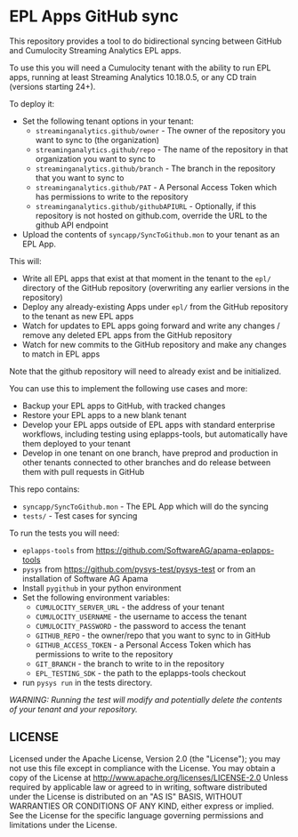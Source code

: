 EPL Apps GitHub sync
====================

This repository provides a tool to do bidirectional syncing between GitHub and Cumulocity Streaming Analytics EPL apps.

To use this you will need a Cumulocity tenant with the ability to run EPL apps, running at least Streaming Analytics 10.18.0.5, or any CD train (versions starting 24+).

To deploy it:

- Set the following tenant options in your tenant:
	- `streaminganalytics.github/owner` - The owner of the repository you want to sync to (the organization)
	- `streaminganalytics.github/repo` - The name of the repository in that organization you want to sync to
	- `streaminganalytics.github/branch` - The branch in the repository that you want to sync to
	- `streaminganalytics.github/PAT` - A Personal Access Token which has permissions to write to the repository
	- `streaminganalytics.github/githubAPIURL` - Optionally, if this repository is not hosted on github.com, override the URL to the github API endpoint
- Upload the contents of `syncapp/SyncToGithub.mon` to your tenant as an EPL App.

This will:

- Write all EPL apps that exist at that moment in the tenant to the `epl/` directory of the GitHub repository (overwriting any earlier versions in the repository)
- Deploy any already-existing Apps under `epl/` from the GitHub repository to the tenant as new EPL apps
- Watch for updates to EPL apps going forward and write any changes / remove any deleted EPL apps from the GitHub repository
- Watch for new commits to the GitHub repository and make any changes to match in EPL apps

Note that the github repository will need to already exist and be initialized.

You can use this to implement the following use cases and more:

- Backup your EPL apps to GitHub, with tracked changes
- Restore your EPL apps to a new blank tenant
- Develop your EPL apps outside of EPL apps with standard enterprise workflows, including testing using eplapps-tools, but automatically have them deployed to your tenant
- Develop in one tenant on one branch, have preprod and production in other tenants connected to other branches and do release between them with pull requests in GitHub 

This repo contains:

- `syncapp/SyncToGithub.mon` - The EPL App which will do the syncing
- `tests/` - Test cases for syncing

To run the tests you will need:

- `eplapps-tools` from https://github.com/SoftwareAG/apama-eplapps-tools
- `pysys` from https://github.com/pysys-test/pysys-test or from an installation of Software AG Apama
- Install `pygithub` in your python environment
- Set the following environment variables:
	- `CUMULOCITY_SERVER_URL` - the address of your tenant
	- `CUMULOCITY_USERNAME` - the username to access the tenant
	- `CUMULOCITY_PASSWORD` - the password to access the tenant
	- `GITHUB_REPO` - the owner/repo that you want to sync to in GitHub
	- `GITHUB_ACCESS_TOKEN` - a Personal Access Token which has permissions to write to the repository
	- `GIT_BRANCH` - the branch to write to in the repository
	- `EPL_TESTING_SDK` - the path to the eplapps-tools checkout
- run `pysys run` in the tests directory.

*WARNING: Running the test will modify and potentially delete the contents of your tenant and your repository.*

LICENSE
-------

Licensed under the Apache License, Version 2.0 (the "License"); you may not use this 
file except in compliance with the License. You may obtain a copy of the License at
http://www.apache.org/licenses/LICENSE-2.0
Unless required by applicable law or agreed to in writing, software distributed under the
License is distributed on an "AS IS" BASIS, WITHOUT WARRANTIES OR CONDITIONS OF ANY KIND, 
either express or implied. 
See the License for the specific language governing permissions and limitations under the License.
